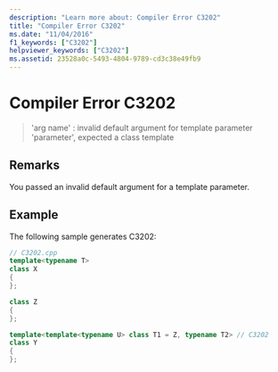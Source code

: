 ```yaml
---
description: "Learn more about: Compiler Error C3202"
title: "Compiler Error C3202"
ms.date: "11/04/2016"
f1_keywords: ["C3202"]
helpviewer_keywords: ["C3202"]
ms.assetid: 23528a0c-5493-4804-9789-cd3c38e49fb9
---
```

# Compiler Error C3202

> 'arg name' : invalid default argument for template parameter 'parameter', expected a class template

## Remarks

You passed an invalid default argument for a template parameter.

## Example

The following sample generates C3202:

```cpp
// C3202.cpp
template<typename T>
class X
{
};

class Z
{
};

template<template<typename U> class T1 = Z, typename T2> // C3202
class Y
{
};
```
